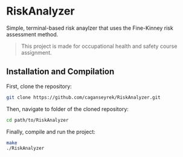 # RiskAnalyzer
Simple, terminal-based risk anaylzer that uses the Fine-Kinney risk assessment method.

> This project is made for occupational health and safety course assignment.

## Installation and Compilation

First, clone the repository:

```bash
git clone https://github.com/caganseyrek/RiskAnalyzer.git
```

Then, navigate to folder of the cloned repository:

```bash
cd path/to/RiskAnalyzer
```

Finally, compile and run the project:

```bash
make
./RiskAnalyzer
```
